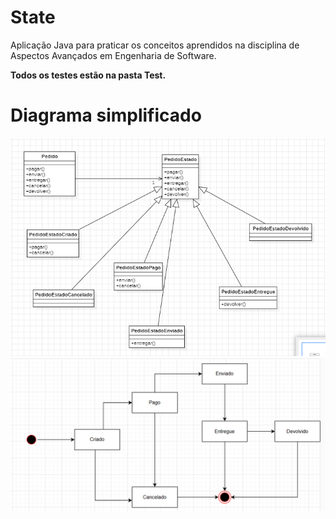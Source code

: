 # State

Aplicação Java para praticar os conceitos aprendidos na disciplina de Aspectos Avançados em Engenharia de Software.

**Todos os testes estão na pasta Test.** 

# Diagrama simplificado
![State ](src/imgs/diagram.png)
![Sequência ](src/imgs/sequencia.png)
